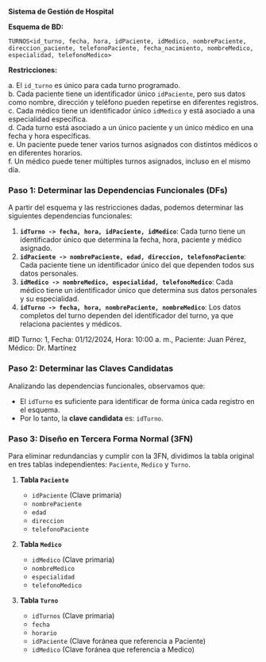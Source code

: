 **Sistema de Gestión de Hospital**

**Esquema de BD:**

`TURNOS<id_turno, fecha, hora, idPaciente, idMedico, nombrePaciente, direccion_paciente, telefonoPaciente, fecha_nacimiento, nombreMedico, especialidad, telefonoMedico>`

**Restricciones:**

a. El `id_turno` es único para cada turno programado.  
b. Cada paciente tiene un identificador único `idPaciente`, pero sus datos como nombre, dirección y teléfono pueden repetirse en diferentes registros.  
c. Cada médico tiene un identificador único `idMedico` y está asociado a una especialidad específica.  
d. Cada turno está asociado a un único paciente y un único médico en una fecha y hora específicas.  
e. Un paciente puede tener varios turnos asignados con distintos médicos o en diferentes horarios.  
f. Un médico puede tener múltiples turnos asignados, incluso en el mismo día.  



### Paso 1: Determinar las Dependencias Funcionales (DFs)

A partir del esquema y las restricciones dadas, podemos determinar las siguientes dependencias funcionales:

1. **`idTurno -> fecha, hora, idPaciente, idMedico`**: Cada turno tiene un identificador único que determina la fecha, hora, paciente y médico asignado.  
2. **`idPaciente -> nombrePaciente, edad, direccion, telefonoPaciente`**: Cada paciente tiene un identificador único del que dependen todos sus datos personales.  
3. **`idMedico -> nombreMedico, especialidad, telefonoMedico`**: Cada médico tiene un identificador único que determina sus datos personales y su especialidad.  
4. **`idTurno -> fecha, hora, nombrePaciente, nombreMedico`**: Los datos completos del turno dependen del identificador del turno, ya que relaciona pacientes y médicos.  

#ID Turno: 1, Fecha: 01/12/2024, Hora: 10:00 a. m., Paciente: Juan Pérez, Médico: Dr. Martínez

### Paso 2: Determinar las Claves Candidatas

Analizando las dependencias funcionales, observamos que:

- El `idTurno` es suficiente para identificar de forma única cada registro en el esquema.  
- Por lo tanto, la **clave candidata** es: `idTurno`.



### Paso 3: Diseño en Tercera Forma Normal (3FN)

Para eliminar redundancias y cumplir con la 3FN, dividimos la tabla original en tres tablas independientes: `Paciente`, `Medico` y `Turno`.

1. **Tabla `Paciente`**
   - `idPaciente` (Clave primaria)
   - `nombrePaciente`
   - `edad`
   - `direccion`
   - `telefonoPaciente`

2. **Tabla `Medico`**
   - `idMedico` (Clave primaria)
   - `nombreMedico`
   - `especialidad`
   - `telefonoMedico`

3. **Tabla `Turno`**
   - `idTurnos` (Clave primaria)
   - `fecha`
   - `horario`
   - `idPaciente` (Clave foránea que referencia a Paciente)
   - `idMedico` (Clave foránea que referencia a Medico)
